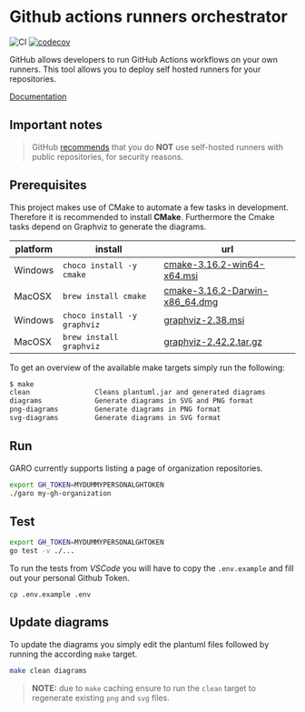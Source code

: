 # Github actions runners orchestrator

![CI](https://github.com/philips-labs/garo/workflows/CI/badge.svg)
[![codecov](https://codecov.io/gh/philips-labs/garo/branch/develop/graph/badge.svg)](https://codecov.io/gh/philips-labs/garo)

GitHub allows developers to run GitHub Actions workflows on your own runners. This tool allows you to deploy self hosted runners for your repositories.

[Documentation](docs/README.md)

## Important notes

> GitHub [recommends](https://help.github.com/en/github/automating-your-workflow-with-github-actions/about-self-hosted-runners#self-hosted-runner-security-with-public-repositories) that you do **NOT** use self-hosted runners with public repositories, for security reasons.

## Prerequisites

This project makes use of CMake to automate a few tasks in development. Therefore it is recommended to install **CMake**. Furthermore the Cmake tasks depend on Graphviz to generate the diagrams.

| platform | install                     | url                                |
| -------- | --------------------------- | ---------------------------------- |
| Windows  | `choco install -y cmake`    | [cmake-3.16.2-win64-x64.msi][]     |
| MacOSX   | `brew install cmake`        | [cmake-3.16.2-Darwin-x86_64.dmg][] |
| Windows  | `choco install -y graphviz` | [graphviz-2.38.msi][]              |
| MacOSX   | `brew install graphviz`     | [graphviz-2.42.2.tar.gz][]         |

To get an overview of the available make targets simply run the following:

```bash
$ make
clean                Cleans plantuml.jar and generated diagrams
diagrams             Generate diagrams in SVG and PNG format
png-diagrams         Generate diagrams in PNG format
svg-diagrams         Generate diagrams in SVG format
```

## Run

GARO currently supports listing a page of organization repositories.

```bash
export GH_TOKEN=MYDUMMYPERSONALGHTOKEN
./garo my-gh-organization
```

## Test

```bash
export GH_TOKEN=MYDUMMYPERSONALGHTOKEN
go test -v ./...
```

To run the tests from _VSCode_ you will have to copy the `.env.example` and fill out your personal Github Token.

```shell
cp .env.example .env
```

## Update diagrams

To update the diagrams you simply edit the plantuml files followed by running the according `make` target.

```bash
make clean diagrams
```

> **NOTE:** due to `make` caching ensure to run the `clean` target to regenerate existing `png` and `svg` files.

[cmake-3.16.2-win64-x64.msi]: https://github.com/Kitware/CMake/releases/download/v3.16.2/cmake-3.16.2-win64-x64.msi "Download cmake-3.16.2-win64-x64.msi"
[cmake-3.16.2-darwin-x86_64.dmg]: https://github.com/Kitware/CMake/releases/download/v3.16.2/cmake-3.16.2-Darwin-x86_64.dmg "Download cmake-3.16.2-Darwin-x86_64.dmg"
[graphviz-2.38.msi]: https://graphviz.gitlab.io/_pages/Download/windows/graphviz-2.38.msi "Download graphviz-2.38.msi"
[graphviz-2.42.2.tar.gz]: https://gitlab.com/graphviz/graphviz/-/archive/2.42.2/graphviz-2.42.2.tar.gz "Download graphviz-2.42.2.tar.gz"
